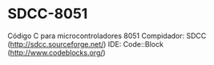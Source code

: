 # SDCC-8051
Código C para microcontroladores 8051
Compidador: SDCC (http://sdcc.sourceforge.net/)
IDE: Code::Block (http://www.codeblocks.org/)
